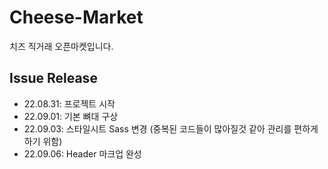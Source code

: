# Cheese-Market
치즈 직거래 오픈마켓입니다.

## Issue Release
- 22.08.31: 프로젝트 시작
- 22.09.01: 기본 뼈대 구상
- 22.09.03: 스타일시트 Sass 변경 (중복된 코드들이 많아질것 같아 관리를 편하게 하기 위함)
- 22.09.06: Header 마크업 완성